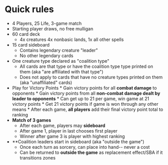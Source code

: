 # Quick rules
* 4 Players, 25 Life, 3-game match
* Starting player draws, no free mulligan
* 60 card deck
  * 4x creatures 4x nonbasic lands, 1x all other spells
* 15 card sideboard
  * Contains legendary creature "leader"
  * No other legendary cards
* One creature type declared as "coalition type"
  * All cards are that type or have the coalition type type printed on them (aka "are affiliated with that type")
  * Does not apply to cards that have no creature types printed on them (aka "unaffiliated" cards)
* Play for Victory Points
      * Gain victory points for all **combat damage** to opponents
  		* Gain victory points from all **non-combat damage dealt by leader to opponents**
  		* Can get up to 21 per game, win game at 21 victory points
  		  * Get 21 victory points if game is won through any other means
      * After each game, **all players** add their final victory point total to ranking
* **Match of 3 games**
    * After each game, players may **sideboard**
    * After game 1, player in last chooses first player
  * Winner after game 3 is player with highest ranking
* **Coalition leaders start in sideboard (aka "outside the game") 
  * Once each turn as sorcery, can place into hand-- never a cost
  * Can be returned to **outside the game** as replacement effect/SBA if it transitions zones
